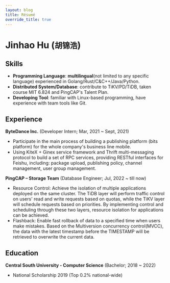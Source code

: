 ```yaml
---
layout: blog
title: Résumé
override_title: true
---
```


# Jinhao Hu (`胡锦浩`)

## Skills

- **Programming Language**: **multilingual**(not limited to any specific language) experienced in Golang/Rust/C&C++/Java/Python.
- **Distributed System/Database**: contribute to TiKV/PD/TiDB, taken course MIT 6.824 and PingCAP's Talent Plan.
- **Developing Tool**: familiar with Linux-based programming, have experience with team tools like Git.

## Experience

**ByteDance Inc.** (Developer Intern; Mar, 2021 ~ Sept, 2021)

- Participate in the main process of building a publishing platform (bits platform) for the whole company's business line mobile.
- Using KiteX + Ginex service framework and Thrift multi-messaging protocol to build a set of RPC services, providing RESTful interfaces for Feishu, including: package upload, publishing policy, channel management, user group management.

**PingCAP – Storage Team** (Database Engineer; Jul, 2022 ~ till now)

- Resource Control: Achieve the isolation of multiple applications deployed on the same cluster. The TiDB layer will perform traffic control on users' read and write requests based on quotas, while the TiKV layer will schedule requests based on priorities. By implementing control and scheduling through these two layers, resource isolation for applications can be achieved.
- Flashback: Enable fast rollback of data to a specified time when users make mistakes. Based on the Multiversion concurrency control(MVCC), the data with the latest timestamp before the TIMESTAMP will be retrieved to overwrite the current data.

## Education

**Central South University - Computer Science** (Bachelor; 2018 ~ 2022)

- National Scholarship 2019 (Top 0.2% national-wide)
